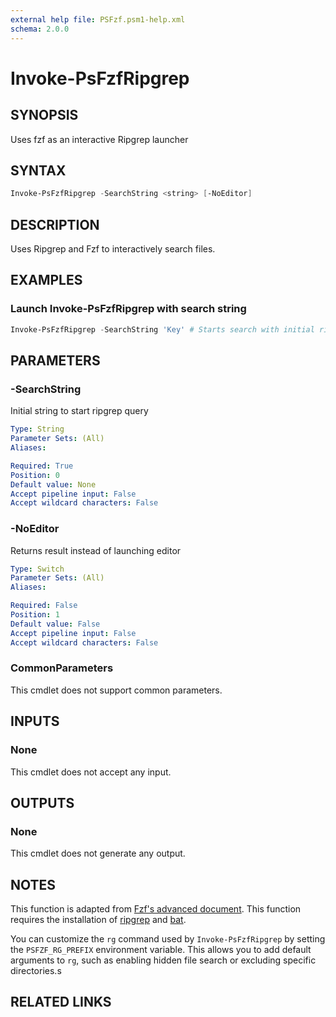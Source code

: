 ```yaml
---
external help file: PSFzf.psm1-help.xml
schema: 2.0.0
---
```


# Invoke-PsFzfRipgrep
## SYNOPSIS
Uses fzf as an interactive Ripgrep launcher 
## SYNTAX

```PowerShell
Invoke-PsFzfRipgrep -SearchString <string> [-NoEditor]
```

## DESCRIPTION
Uses Ripgrep and Fzf to interactively search files.
## EXAMPLES

### Launch Invoke-PsFzfRipgrep with search string

```PowerShell
Invoke-PsFzfRipgrep -SearchString 'Key' # Starts search with initial ripgrep query of the string 'Key'
```

## PARAMETERS
### -SearchString
Initial string to start ripgrep query

```yaml
Type: String
Parameter Sets: (All)
Aliases:

Required: True
Position: 0
Default value: None
Accept pipeline input: False
Accept wildcard characters: False
```
### -NoEditor
Returns result instead of launching editor

```yaml
Type: Switch
Parameter Sets: (All)
Aliases:

Required: False
Position: 1
Default value: False
Accept pipeline input: False
Accept wildcard characters: False
```

### CommonParameters
This cmdlet does not support common parameters.
## INPUTS

### None 
This cmdlet does not accept any input.
## OUTPUTS

### None
This cmdlet does not generate any output.
## NOTES
This function is adapted from [Fzf's advanced document](https://github.com/junegunn/fzf/blob/master/ADVANCED.md#switching-between-ripgrep-mode-and-fzf-mode).
This function requires the installation of [ripgrep](https://github.com/BurntSushi/ripgrep) and [bat](https://github.com/sharkdp/bat).

You can customize the `rg` command used by `Invoke-PsFzfRipgrep` by setting the `PSFZF_RG_PREFIX` environment variable. This allows you to add default arguments to `rg`, such as enabling hidden file search or excluding specific directories.s

## RELATED LINKS

